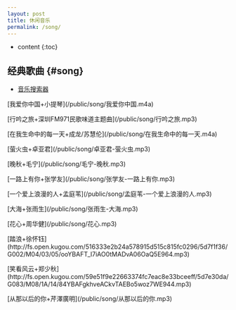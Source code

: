 ```yaml
---
layout: post
title: 休闲音乐
permalink: /song/
---
```


* content
{:toc}


经典歌曲								{#song}
-----------------------------------------------------------------
+ [音乐搜索器](http://music.cccyun.cc/)

<p>[我爱你中国+小提琴](/public/song/我爱你中国.m4a)</p>

<p>[行吟之旅+深圳FM971民歌味道主题曲](/public/song/行吟之旅.mp3)</p>

<p>[在我生命中的每一天+成龙/苏慧伦](/public/song/在我生命中的每一天.m4a)</p>

<p>[萤火虫+卓亚君](/public/song/卓亚君-萤火虫.mp3)</p>

<p>[晚秋+毛宁](/public/song/毛宁-晚秋.mp3)</p>

<p>[一路上有你+张学友](/public/song/张学友-一路上有你.mp3)</p>

<p>[一个爱上浪漫的人+孟庭苇](/public/song/孟庭苇-一个爱上浪漫的人.mp3)</p>

<p>[大海+张雨生](/public/song/张雨生-大海.mp3)</p>

<p>[花心+周华健](/public/song/花心.mp3)</p>

<p>[踏浪+徐怀钰](http://fs.open.kugou.com/516333e2b24a578915d515c815fc0296/5d7f1f36/G002/M04/03/05/ooYBAFT_I7iAO0tMADvA06OaQ5E964.mp3)</p>

<p>[笑看风云+郑少秋](http://fs.open.kugou.com/59e51f9e22663374fc7eac8e33bceeff/5d7e30da/G083/M08/1A/14/84YBAFgkhveACkvTAEBo5woz7WE944.mp3)</p>

<p>[从那以后的你+芹澤廣明](/public/song/从那以后的你.mp3)</p>